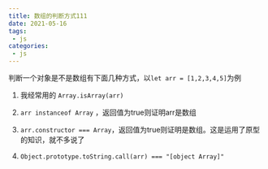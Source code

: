 ```yaml
---
title: 数组的判断方式111
date: 2021-05-16
tags:
 - js
categories:
 - js
---
```


判断一个对象是不是数组有下面几种方式，以`let arr = [1,2,3,4,5]`为例

1.  我经常用的   `Array.isArray(arr)`

2.  `arr instanceof Array` ，返回值为true则证明arr是数组

3.  `arr.constructor === Array`，返回值为true则证明是数组。这是运用了原型的知识，就不多说了
4. `Object.prototype.toString.call(arr) === "[object Array]"`